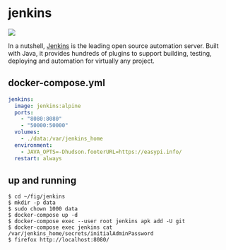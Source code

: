 jenkins
=======

![](https://badge.imagelayers.io/vimagick/jenkins:latest.svg)

In a nutshell, [Jenkins][1] is the leading open source automation server. Built
with Java, it provides hundreds of plugins to support building, testing,
deploying and automation for virtually any project.

## docker-compose.yml

```yml
jenkins:
  image: jenkins:alpine
  ports:
    - "8080:8080"
    - "50000:50000"
  volumes:
    - ./data:/var/jenkins_home
  environment:
    - JAVA_OPTS=-Dhudson.footerURL=https://easypi.info/
  restart: always
```

## up and running

```
$ cd ~/fig/jenkins
$ mkdir -p data
$ sudo chown 1000 data
$ docker-compose up -d
$ docker-compose exec --user root jenkins apk add -U git
$ docker-compose exec jenkins cat /var/jenkins_home/secrets/initialAdminPassword
$ firefox http://localhost:8080/
```

[1]: http://jenkins-ci.org/
